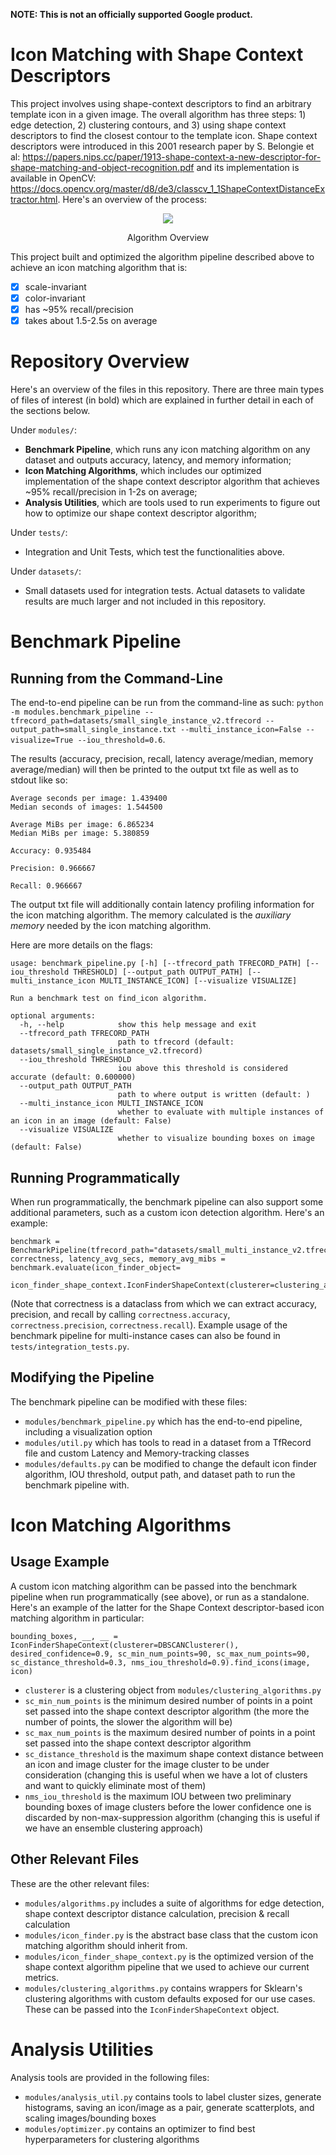 **NOTE: This is not an officially supported Google product.**

# Icon Matching with Shape Context Descriptors

This project involves using shape-context descriptors to find an arbitrary template icon in a given image. The overall algorithm has three steps: 1) edge detection, 2) clustering contours, and 3) using shape context descriptors to find the closest contour to the template icon. Shape context descriptors were introduced in this 2001 research paper by S. Belongie et al: https://papers.nips.cc/paper/1913-shape-context-a-new-descriptor-for-shape-matching-and-object-recognition.pdf and its implementation is available in OpenCV: https://docs.opencv.org/master/d8/de3/classcv_1_1ShapeContextDistanceExtractor.html. Here's an overview of the process:

<p align="center">
  <img src="https://github.com/googleinterns/acuiti/blob/update-README/docs/Algorithm-Overview.png"/></p>

<p align="center">Algorithm Overview<p align="center">


This project built and optimized the algorithm pipeline described above to achieve an icon matching algorithm that is:
- [x] scale-invariant
- [x] color-invariant
- [x] has ~95% recall/precision 
- [x] takes about 1.5-2.5s on average

# Repository Overview
Here's an overview of the files in this repository. There are three main types of files of interest (in bold) which are explained in further detail in each of the sections below.

Under ```modules/```:
  - **Benchmark Pipeline**, which runs any icon matching algorithm on any dataset and outputs accuracy, latency, and memory information;
  - **Icon Matching Algorithms**, which includes our optimized implementation of the shape context descriptor algorithm that achieves ~95% recall/precision in 1-2s on average;
  - **Analysis Utilities**, which are tools used to run experiments to figure out how to optimize our shape context descriptor algorithm;

Under ```tests/```:
- Integration and Unit Tests, which test the functionalities above.

Under ```datasets/```:
- Small datasets used for integration tests. Actual datasets to validate results are much larger and not included in this repository.

# Benchmark Pipeline
## Running from the Command-Line
The end-to-end pipeline can be run from the command-line as such:
```python -m modules.benchmark_pipeline --tfrecord_path=datasets/small_single_instance_v2.tfrecord --output_path=small_single_instance.txt --multi_instance_icon=False --visualize=True --iou_threshold=0.6```. 

The results (accuracy, precision, recall, latency average/median, memory average/median) will then be printed to the output txt file as well as to stdout like so:
```
Average seconds per image: 1.439400
Median seconds of images: 1.544500

Average MiBs per image: 6.865234
Median MiBs per image: 5.380859

Accuracy: 0.935484

Precision: 0.966667

Recall: 0.966667
```
The output txt file will additionally contain latency profiling information for the icon matching algorithm. The memory calculated is the *auxiliary memory* needed by the icon matching algorithm.

Here are more details on the flags:

```
usage: benchmark_pipeline.py [-h] [--tfrecord_path TFRECORD_PATH] [--iou_threshold THRESHOLD] [--output_path OUTPUT_PATH] [--multi_instance_icon MULTI_INSTANCE_ICON] [--visualize VISUALIZE]

Run a benchmark test on find_icon algorithm.

optional arguments:
  -h, --help            show this help message and exit
  --tfrecord_path TFRECORD_PATH
                        path to tfrecord (default: datasets/small_single_instance_v2.tfrecord)
  --iou_threshold THRESHOLD
                        iou above this threshold is considered accurate (default: 0.600000)
  --output_path OUTPUT_PATH
                        path to where output is written (default: )
  --multi_instance_icon MULTI_INSTANCE_ICON
                        whether to evaluate with multiple instances of an icon in an image (default: False)
  --visualize VISUALIZE
                        whether to visualize bounding boxes on image (default: False)
 ```
 
 ## Running Programmatically
When run programmatically, the benchmark pipeline can also support some additional parameters, such as a custom icon detection algorithm. Here's an example:
```
benchmark = BenchmarkPipeline(tfrecord_path="datasets/small_multi_instance_v2.tfrecord")
correctness, latency_avg_secs, memory_avg_mibs = benchmark.evaluate(icon_finder_object=
                                                                icon_finder_shape_context.IconFinderShapeContext(clusterer=clustering_algorithms.DBSCANClusterer()))
```
(Note that correctness is a dataclass from which we can extract accuracy, precision, and recall by calling ```correctness.accuracy```, ```correctness.precision```, ```correctness.recall```). Example usage of the benchmark pipeline for multi-instance cases can also be found in ```tests/integration_tests.py```. 

## Modifying the Pipeline
The benchmark pipeline can be modified with these files:
- ```modules/benchmark_pipeline.py``` which has the end-to-end pipeline, including a visualization option
- ```modules/util.py``` which has tools to read in a dataset from a TfRecord file and custom Latency and Memory-tracking classes
- ```modules/defaults.py``` can be modified to change the default icon finder algorithm, IOU threshold, output path, and dataset path to run the benchmark pipeline with.

# Icon Matching Algorithms
## Usage Example
A custom icon matching algorithm can be passed into the benchmark pipeline when run programmatically (see above), or run as a standalone. Here's an example of the latter for the Shape Context descriptor-based icon matching algorithm in particular:

```bounding_boxes, __, __ = IconFinderShapeContext(clusterer=DBSCANClusterer(), desired_confidence=0.9, sc_min_num_points=90, sc_max_num_points=90, sc_distance_threshold=0.3, nms_iou_threshold=0.9).find_icons(image, icon)```
- ```clusterer``` is a clustering object from ```modules/clustering_algorithms.py```
- ```sc_min_num_points``` is the minimum desired number of points in a point set passed into the shape context descriptor algorithm (the more the number of points, the slower the algorithm will be)
- ```sc_max_num_points``` is the maximum desired number of points in a point set passed into the shape context descriptor algorithm
- ```sc_distance_threshold``` is the maximum shape context distance between an icon and image cluster for the image cluster to be under consideration (changing this is useful when we have a lot of clusters and want to quickly eliminate most of them)
- ```nms_iou_threshold``` is the maximum IOU between two preliminary bounding boxes of image clusters before the lower confidence one is discarded by non-max-suppression algorithm (changing this is useful if we have an ensemble clustering approach)

## Other Relevant Files
These are the other relevant files:
- ```modules/algorithms.py``` includes a suite of algorithms for edge detection, shape context descriptor distance calculation, precision & recall calculation
- ```modules/icon_finder.py``` is the abstract base class that the custom icon matching algorithm should inherit from. 
- ```modules/icon_finder_shape_context.py``` is the optimized version of the shape context algorithm pipeline that we used to achieve our current metrics.
- ```modules/clustering_algorithms.py``` contains wrappers for Sklearn's clustering algorithms with custom defaults exposed for our use cases. These can be passed into the ```IconFinderShapeContext``` object.

# Analysis Utilities
Analysis tools are provided in the following files:
- ```modules/analysis_util.py``` contains tools to label cluster sizes, generate histograms, saving an icon/image as a pair, generate scatterplots, and scaling images/bounding boxes
- ```modules/optimizer.py``` contains an optimizer to find best hyperparameters for clustering algorithms
